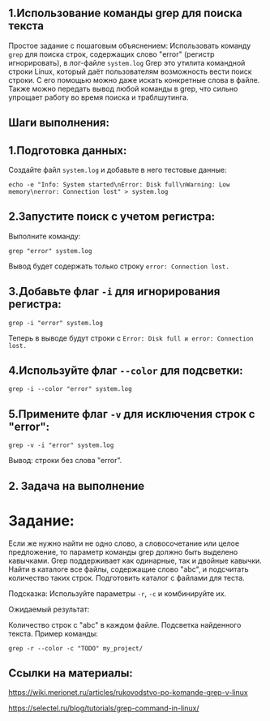 ## 1.Использование команды grep для поиска текста
Простое задание с пошаговым объяснением:
Использовать команду `grep` для поиска строк, содержащих слово "error" (регистр игнорировать), в лог-файле `system.log`
Grep это утилита командной строки Linux, который даёт пользователям возможность вести поиск строки. С его помощью можно даже искать конкретные слова в файле. Также можно передать вывод любой команды в grep, что сильно упрощает работу во время поиска и траблшутинга.
## Шаги выполнения:

## 1.Подготовка данных:
Создайте файл `system.log` и добавьте в него тестовые данные:
```
echo -e "Info: System started\nError: Disk full\nWarning: Low memory\nerror: Connection lost" > system.log
```
## 2.Запустите поиск с учетом регистра:
Выполните команду:
```
grep "error" system.log
```
Вывод будет содержать только строку `error: Connection lost.`
## 3.Добавьте флаг `-i` для игнорирования регистра:
```
grep -i "error" system.log
```
Теперь в выводе будут строки с `Error: Disk full и error: Connection lost.`
## 4.Используйте флаг `--color` для подсветки:
```
grep -i --color "error" system.log
```
## 5.Примените флаг `-v` для исключения строк с "error":
```
grep -v -i "error" system.log
```
Вывод: строки без слова "error".


## 2. Задача на выполнение
# Задание:
Если же нужно найти не одно слово, а словосочетание или целое предложение, то параметр команды grep должно быть выделено кавычками. Grep поддерживает как одинарные, так и двойные кавычки.
Найти в каталоге все файлы, содержащие слово "abc", и подсчитать количество таких строк. Подготовить каталог с файлами для теста.

Подсказка: Используйте параметры `-r`, `-c` и комбинируйте их.

Ожидаемый результат:

Количество строк с "abc" в каждом файле.
Подсветка найденного текста.
Пример команды:
```
grep -r --color -c "TODO" my_project/
```
## Ссылки на материалы:

https://wiki.merionet.ru/articles/rukovodstvo-po-komande-grep-v-linux

https://selectel.ru/blog/tutorials/grep-command-in-linux/
